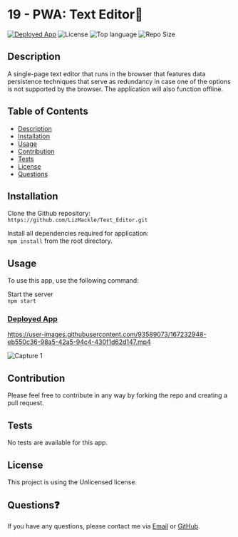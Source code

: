 # 19 - PWA: Text Editor📝
<a href="https://text-editor-lm.herokuapp.com/">![Deployed App](https://img.shields.io/badge/-Deployed-success?style=for-the-badge)</a> ![License](https://img.shields.io/badge/License-Unlicensed-blue?style=for-the-badge&logo) ![Top language](https://img.shields.io/github/languages/top/lizmackle/text_editor?color=yellow&style=for-the-badge&logo) ![Repo Size](https://img.shields.io/github/repo-size/lizmackle/text_editor?color=orange&style=for-the-badge)

## Description
A single-page text editor that runs in the browser that features data persistence techniques that serve as redundancy in case one of the options is not supported by the browser. The application will also function offline.

## Table of Contents
  - [Description](#description)
  - [Installation](#installation)
  - [Usage](#usage)
  - [Contribution](#contribution)
  - [Tests](#tests)
  - [License](#license)
  - [Questions](#questions)

## Installation
Clone the Github repository:<br>
`https://github.com/LizMackle/Text_Editor.git`

Install all dependencies required for application:<br>
`npm install` from the root directory.
  
## Usage
To use this app, use the following command:

Start the server<br>
`npm start`
  
### [Deployed App](https://text-editor-lm.herokuapp.com/)

https://user-images.githubusercontent.com/93589073/167232948-eb550c36-98a5-42a5-94c4-430f1d62d147.mp4

![Capture 1](https://user-images.githubusercontent.com/93589073/167232944-2f315d63-ae6c-4eea-8cc9-83de976fab3e.png)

## Contribution
Please feel free to contribute in any way by forking the repo and creating a pull request.

## Tests
No tests are available for this app.

## License
This project is using the Unlicensed license.

## Questions❓
If you have any questions, please contact me via [Email](mailto:liz.mackle@outlook.com) or [GitHub](https://github.com/LizMackle).
